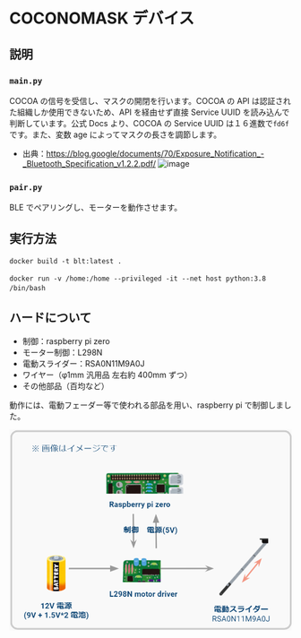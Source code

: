 # COCONOMASK デバイス

## 説明

### `main.py`

COCOA の信号を受信し、マスクの開閉を行います。COCOA の API は認証された組織しか使用できないため、API を経由せず直接 Service UUID を読み込んで判断しています。公式 Docs より、COCOA の Service UUID は１６進数で`fd6f`です。また、変数 age によってマスクの長さを調節します。

- 出典：https://blog.google/documents/70/Exposure_Notification_-_Bluetooth_Specification_v1.2.2.pdf/
  ![image](https://user-images.githubusercontent.com/38291975/139562187-42336a13-7507-4942-8bce-fe982d58ced1.png)

### `pair.py`

BLE でペアリングし、モーターを動作させます。

## 実行方法

`docker build -t blt:latest .`

`docker run -v /home:/home --privileged -it --net host python:3.8 /bin/bash`

## ハードについて

- 制御：raspberry pi zero
- モーター制御：L298N
- 電動スライダー：RSA0N11M9A0J
- ワイヤー（φ1mm 汎用品 左右約 400mm ずつ）
- その他部品（百均など）

動作には、電動フェーダー等で使われる部品を用い、raspberry pi で制御しました。

![image](images/components.png)
